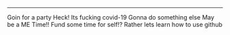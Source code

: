 --------
Goin for a party
Heck! Its fucking covid-19
Gonna do something else
May be a ME Time!! Fund some time for self!?
Rather lets learn how to use github
